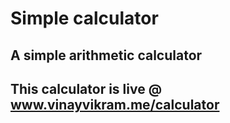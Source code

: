 # Simple calculator
## A simple arithmetic calculator
## This calculator is live @ www.vinayvikram.me/calculator
